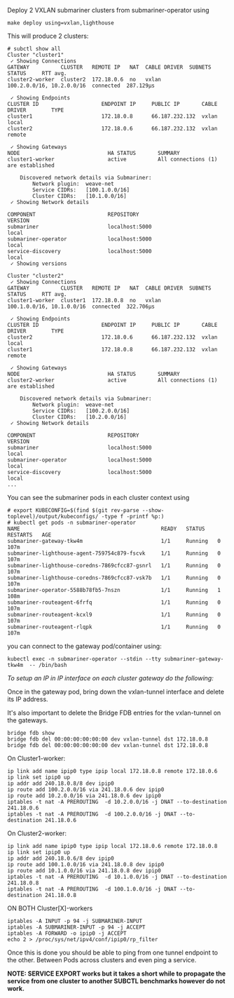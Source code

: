 Deploy 2 VXLAN submariner clusters from submariner-operator using

```
make deploy using=vxlan,lighthouse
```

This will produce 2 clusters:

```
# subctl show all
Cluster "cluster1"
 ✓ Showing Connections
GATEWAY          CLUSTER   REMOTE IP   NAT  CABLE DRIVER  SUBNETS                    STATUS     RTT avg.
cluster2-worker  cluster2  172.18.0.6  no   vxlan         100.2.0.0/16, 10.2.0.0/16  connected  287.129µs

 ✓ Showing Endpoints
CLUSTER ID                    ENDPOINT IP     PUBLIC IP       CABLE DRIVER        TYPE
cluster1                      172.18.0.8      66.187.232.132  vxlan               local
cluster2                      172.18.0.6      66.187.232.132  vxlan               remote

 ✓ Showing Gateways
NODE                            HA STATUS       SUMMARY
cluster1-worker                 active          All connections (1) are established

    Discovered network details via Submariner:
        Network plugin:  weave-net
        Service CIDRs:   [100.1.0.0/16]
        Cluster CIDRs:   [10.1.0.0/16]
 ✓ Showing Network details

COMPONENT                       REPOSITORY                                            VERSION
submariner                      localhost:5000                                        local
submariner-operator             localhost:5000                                        local
service-discovery               localhost:5000                                        local
 ✓ Showing versions

Cluster "cluster2"
 ✓ Showing Connections
GATEWAY          CLUSTER   REMOTE IP   NAT  CABLE DRIVER  SUBNETS                    STATUS     RTT avg.
cluster1-worker  cluster1  172.18.0.8  no   vxlan         100.1.0.0/16, 10.1.0.0/16  connected  322.706µs

 ✓ Showing Endpoints
CLUSTER ID                    ENDPOINT IP     PUBLIC IP       CABLE DRIVER        TYPE
cluster2                      172.18.0.6      66.187.232.132  vxlan               local
cluster1                      172.18.0.8      66.187.232.132  vxlan               remote

 ✓ Showing Gateways
NODE                            HA STATUS       SUMMARY
cluster2-worker                 active          All connections (1) are established

    Discovered network details via Submariner:
        Network plugin:  weave-net
        Service CIDRs:   [100.2.0.0/16]
        Cluster CIDRs:   [10.2.0.0/16]
 ✓ Showing Network details

COMPONENT                       REPOSITORY                                            VERSION
submariner                      localhost:5000                                        local
submariner-operator             localhost:5000                                        local
service-discovery               localhost:5000                                        local
...
```

You can see the submariner pods in each cluster context using
```
# export KUBECONFIG=$(find $(git rev-parse --show-toplevel)/output/kubeconfigs/ -type f -printf %p:)
# kubectl get pods -n submariner-operator
NAME                                             READY   STATUS    RESTARTS   AGE
submariner-gateway-tkw4m                         1/1     Running   0          107m
submariner-lighthouse-agent-759754c879-fscvk     1/1     Running   0          107m
submariner-lighthouse-coredns-7869cfcc87-gsnrl   1/1     Running   0          107m
submariner-lighthouse-coredns-7869cfcc87-vsk7b   1/1     Running   0          107m
submariner-operator-5588b78fb5-7nszn             1/1     Running   1          108m
submariner-routeagent-6frfq                      1/1     Running   0          107m
submariner-routeagent-kcxl9                      1/1     Running   0          107m
submariner-routeagent-rlqpk                      1/1     Running   0          107m
```

you can connect to the gateway pod/container using:

```
kubectl exec -n submariner-operator --stdin --tty submariner-gateway-tkw4m  -- /bin/bash
```

*To setup an IP in IP interface on each cluster gateway do the following:*

Once in the gateway pod, bring down the vxlan-tunnel interface and delete its IP address.

It's also important to delete the Bridge FDB entries for the vxlan-tunnel on the gateways.

```
bridge fdb show
bridge fdb del 00:00:00:00:00:00 dev vxlan-tunnel dst 172.18.0.8
bridge fdb del 00:00:00:00:00:00 dev vxlan-tunnel dst 172.18.0.8
```

On Cluster1-worker:
```
ip link add name ipip0 type ipip local 172.18.0.8 remote 172.18.0.6
ip link set ipip0 up
ip addr add 240.18.0.8/8 dev ipip0
ip route add 100.2.0.0/16 via 241.18.0.6 dev ipip0
ip route add 10.2.0.0/16 via 241.18.0.6 dev ipip0
iptables -t nat -A PREROUTING  -d 10.2.0.0/16 -j DNAT --to-destination 241.18.0.6
iptables -t nat -A PREROUTING  -d 100.2.0.0/16 -j DNAT --to-destination 241.18.0.6
```

On Cluster2-worker:
```
ip link add name ipip0 type ipip local 172.18.0.6 remote 172.18.0.8
ip link set ipip0 up
ip addr add 240.18.0.6/8 dev ipip0
ip route add 100.1.0.0/16 via 241.18.0.8 dev ipip0
ip route add 10.1.0.0/16 via 241.18.0.8 dev ipip0
iptables -t nat -A PREROUTING  -d 10.1.0.0/16 -j DNAT --to-destination 241.18.0.8
iptables -t nat -A PREROUTING  -d 100.1.0.0/16 -j DNAT --to-destination 241.18.0.8
```

ON BOTH Cluster[X]-workers
```
iptables -A INPUT -p 94 -j SUBMARINER-INPUT
iptables -A SUBMARINER-INPUT -p 94 -j ACCEPT
iptables -A FORWARD -o ipip0 -j ACCEPT
echo 2 > /proc/sys/net/ipv4/conf/ipip0/rp_filter
```

Once this is done you should be able to ping from one tunnel endpoint to the other. Between Pods across clusters and even ping a service.

**NOTE: SERVICE EXPORT works but it takes a short while to propagate the service from one cluster to another SUBCTL benchmarks however do not work.**




